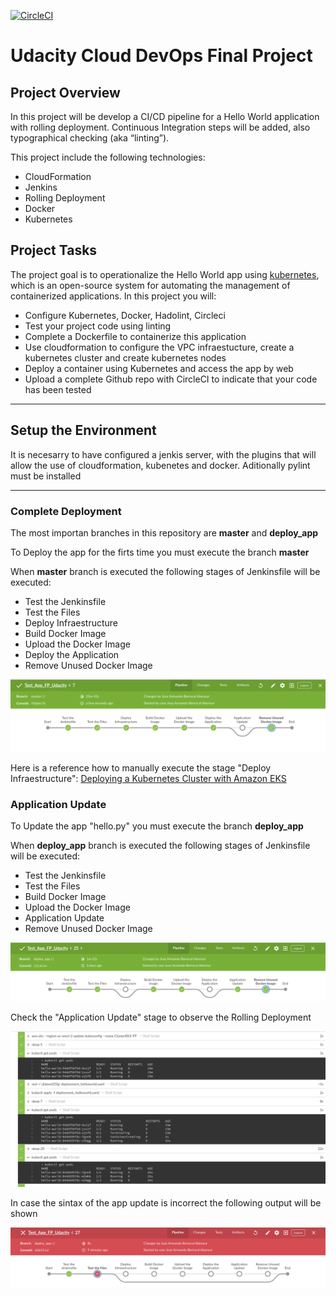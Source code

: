 [![CircleCI](https://circleci.com/gh/JoseBerrocal/Udacity_FP_CloudFormation_Kubernetes.svg?style=svg)](https://circleci.com/gh/JoseBerrocal/Udacity_FP_CloudFormation_Kubernetes)

# Udacity Cloud DevOps Final Project

## Project Overview

In this project will be develop a CI/CD pipeline for a Hello World application with rolling deployment. Continuous Integration steps will be added, also typographical checking (aka “linting”). 

This project include the following technologies:
- CloudFormation
- Jenkins
- Rolling Deployment
- Docker
- Kubernetes

## Project Tasks

The project goal is to operationalize the Hello World app using [kubernetes](https://kubernetes.io/), which is an open-source system for automating the management of containerized applications. In this project you will:
* Configure Kubernetes, Docker, Hadolint, Circleci
* Test your project code using linting
* Complete a Dockerfile to containerize this application
* Use cloudformation to configure the VPC infraestucture, create a kubernetes cluster and create kubernetes nodes
* Deploy a container using Kubernetes and access the app by web
* Upload a complete Github repo with CircleCI to indicate that your code has been tested

---

## Setup the Environment

It is necesarry to have configured a jenkis server, with the plugins that will allow the use of cloudformation, kubenetes and docker. Aditionally pylint must be installed

---

### Complete Deployment

The most importan branches in this repository are **master** and **deploy_app** 

To Deploy the app for the firts time you must execute the branch **master**

When **master** branch is executed the following stages of Jenkinsfile will be executed:
- Test the Jenkinsfile
- Test the Files
- Deploy Infraestructure
- Build Docker Image
- Upload the Docker Image
- Deploy the Application
- Remove Unused Docker Image

![alt text](https://github.com/JoseBerrocal/Udacity_FP_CloudFormation_Kubernetes/blob/improve_text_file/images/Complete_deployment.png "Complete Deployment")

Here is a reference how to manually execute the stage "Deploy Infraestructure":
[Deploying a Kubernetes Cluster with Amazon EKS](https://logz.io/blog/amazon-eks-cluster/)

### Application Update

To Update the app "hello.py" you must execute the branch **deploy_app**

When **deploy_app** branch is executed the following stages of Jenkinsfile will be executed:
- Test the Jenkinsfile
- Test the Files
- Build Docker Image
- Upload the Docker Image
- Application Update
- Remove Unused Docker Image

![alt text](https://github.com/JoseBerrocal/Udacity_FP_CloudFormation_Kubernetes/blob/improve_text_file/images/Udpate_Hello_app.png "Application Update")

Check the "Application Update" stage to observe the Rolling Deployment

![alt text](https://github.com/JoseBerrocal/Udacity_FP_CloudFormation_Kubernetes/blob/improve_text_file/images/Rolling_Update.png "Rolling Deployment")

In case the sintax of the app update is incorrect the following output will be shown

![alt text](https://github.com/JoseBerrocal/Udacity_FP_CloudFormation_Kubernetes/blob/improve_text_file/images/Fail_Lint_Top.png "Fail Lint Check")